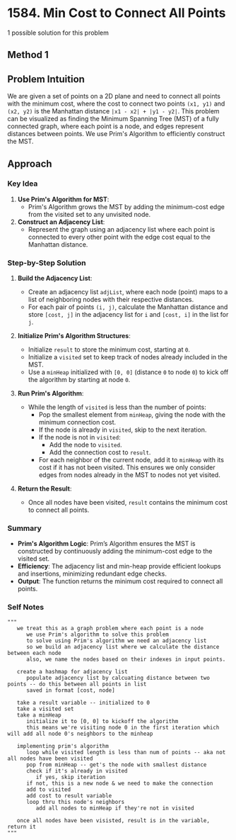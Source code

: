 # 1584. Min Cost to Connect All Points

1 possible solution for this problem  

## Method 1

## Problem Intuition
We are given a set of points on a 2D plane and need to connect all points with the minimum cost, where the cost to connect two points `(x1, y1)` and `(x2, y2)` is the Manhattan distance `|x1 - x2| + |y1 - y2|`. This problem can be visualized as finding the Minimum Spanning Tree (MST) of a fully connected graph, where each point is a node, and edges represent distances between points. We use Prim's Algorithm to efficiently construct the MST.

## Approach

### Key Idea
1. **Use Prim's Algorithm for MST**:
   - Prim's Algorithm grows the MST by adding the minimum-cost edge from the visited set to any unvisited node.
2. **Construct an Adjacency List**:
   - Represent the graph using an adjacency list where each point is connected to every other point with the edge cost equal to the Manhattan distance.

### Step-by-Step Solution

1. **Build the Adjacency List**:
   - Create an adjacency list `adjList`, where each node (point) maps to a list of neighboring nodes with their respective distances.
   - For each pair of points `(i, j)`, calculate the Manhattan distance and store `[cost, j]` in the adjacency list for `i` and `[cost, i]` in the list for `j`.

2. **Initialize Prim's Algorithm Structures**:
   - Initialize `result` to store the minimum cost, starting at `0`.
   - Initialize a `visited` set to keep track of nodes already included in the MST.
   - Use a `minHeap` initialized with `[0, 0]` (distance `0` to node `0`) to kick off the algorithm by starting at node `0`.

3. **Run Prim's Algorithm**:
   - While the length of `visited` is less than the number of points:
     - Pop the smallest element from `minHeap`, giving the node with the minimum connection cost.
     - If the node is already in `visited`, skip to the next iteration.
     - If the node is not in `visited`:
       - Add the node to `visited`.
       - Add the connection cost to `result`.
     - For each neighbor of the current node, add it to `minHeap` with its cost if it has not been visited. This ensures we only consider edges from nodes already in the MST to nodes not yet visited.

4. **Return the Result**:
   - Once all nodes have been visited, `result` contains the minimum cost to connect all points.

### Summary
- **Prim's Algorithm Logic**: Prim’s Algorithm ensures the MST is constructed by continuously adding the minimum-cost edge to the visited set.
- **Efficiency**: The adjacency list and min-heap provide efficient lookups and insertions, minimizing redundant edge checks.
- **Output**: The function returns the minimum cost required to connect all points.


### Self Notes

```
"""
   we treat this as a graph problem where each point is a node
      we use Prim's algorithm to solve this problem
      to solve using Prim's algorithm we need an adjacency list
      so we build an adjacency list where we calculate the distance between each node
      also, we name the nodes based on their indexes in input points.
   
   create a hashmap for adjacency list
      populate adjacency list by calcuating distance between two points -- do this between all points in list
      saved in format [cost, node]
   
   take a result variable -- initialized to 0
   take a visited set
   take a minHeap
      initialize it to [0, 0] to kickoff the algorithm
      this means we're visiting node 0 in the first iteration which will add all node 0's neighbors to the minheap
   
   implementing prim's algorithm
      loop while visited length is less than num of points -- aka not all nodes have been visited
      pop from minHeap -- get's the node with smallest distance
      check if it's already in visited
         if yes, skip iteration
      if not, this is a new node & we need to make the connection
      add to visited
      add cost to result variable
      loop thru this node's neighbors
         add all nodes to minHeap if they're not in visited
   
   once all nodes have been visisted, result is in the variable, return it
"""
```

